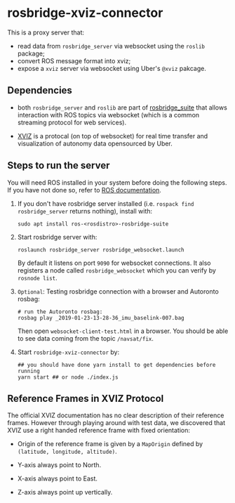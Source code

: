 # rosbridge-xviz-connector

This is a proxy server that:
- read data from `rosbridge_server` via websocket using the `roslib` package;
- convert ROS message format into xviz;
- expose a `xviz` server via websocket using Uber's `@xviz` pakcage.

## Dependencies

- both `rosbridge_server` and `roslib` are part of [rosbridge_suite](http://wiki.ros.org/rosbridge_suite) that allows interaction with ROS topics via websocket (which is a common streaming protocol for web services).

- [XVIZ](https://avs.auto/#/xviz/overview/introduction) is a protocal (on top of websocket) for real time transfer and visualization of autonomy data opensourced by Uber.

## Steps to run the server

You will need ROS installed in your system before doing the following steps. If you have not done so, refer to [ROS documentation](http://wiki.ros.org/ROS/Tutorials).

1. If you don't have rosbridge server installed (i.e. `rospack find rosbridge_server` returns nothing), install with:

    ```
    sudo apt install ros-<rosdistro>-rosbridge-suite
    ```

2. Start rosbridge server with:

    ```
    roslaunch rosbridge_server rosbridge_websocket.launch
    ```

    By default it listens on port `9090` for websocket connections. It also registers a node called `rosbridge_websocket` which you can verify by `rosnode list`.

3. `Optional`: Testing rosbridge connection with a browser and Autoronto rosbag:

    ```
    # run the Autoronto rosbag:
    rosbag play _2019-01-23-13-28-36_imu_baselink-007.bag
    ```

    Then open `websocket-client-test.html` in a browser. You should be able to see data coming from the topic `/navsat/fix`.

4. Start `rosbridge-xviz-connector` by:

    ```
    ## you should have done yarn install to get dependencies before running
    yarn start ## or node ./index.js
    ```


## Reference Frames in XVIZ Protocol

The official XVIZ documentation has no clear description of their reference frames. However through playing around with test data, we discovered that XVIZ use a right handed reference frame with fixed orientation:

- Origin of the reference frame is given by a `MapOrigin` defined by `(latitude, longitude, altitude)`.

- Y-axis always point to North.

- X-axis always point to East.

- Z-axis always point up vertically.